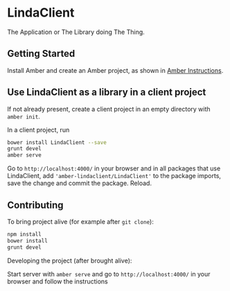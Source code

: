 # LindaClient

The Application or The Library doing The Thing.

## Getting Started

Install Amber and create an Amber project,
as shown in [Amber Instructions](https://github.com/amber-smalltalk/amber#prerequisites).

## Use LindaClient as a library in a client project

If not already present, create a client project
in an empty directory with `amber init`.

In a client project, run

```sh
bower install LindaClient --save
grunt devel
amber serve
```

Go to `http://localhost:4000/` in your browser and
in all packages that use LindaClient,
add `'amber-lindaclient/LindaClient'` to the package imports,
save the change and commit the package. Reload.

## Contributing

To bring project alive (for example after `git clone`):

```sh
npm install
bower install
grunt devel
```

Developing the project (after brought alive):
 
Start server with `amber serve` and go to `http://localhost:4000/` in your browser and follow the instructions
